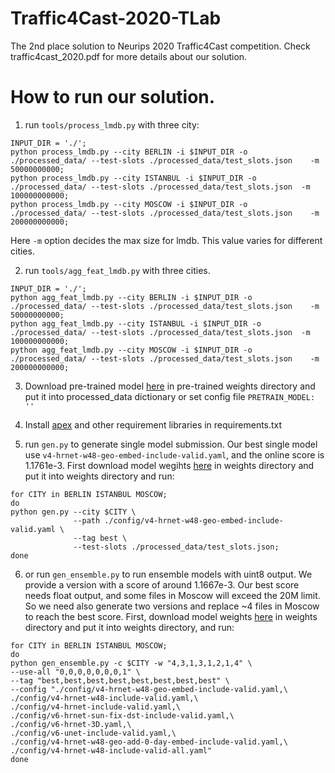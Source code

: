 # Traffic4Cast-2020-TLab
The 2nd place solution to Neurips 2020 Traffic4Cast competition. Check traffic4cast_2020.pdf for more details about our solution. 

# How to run our solution.

1. run `tools/process_lmdb.py` with three city:

```
INPUT_DIR = './';
python process_lmdb.py --city BERLIN -i $INPUT_DIR -o ./processed_data/ --test-slots ./processed_data/test_slots.json    -m 50000000000;
python process_lmdb.py --city ISTANBUL -i $INPUT_DIR -o ./processed_data/ --test-slots ./processed_data/test_slots.json  -m 100000000000;
python process_lmdb.py --city MOSCOW -i $INPUT_DIR -o ./processed_data/ --test-slots ./processed_data/test_slots.json    -m 200000000000;
```
Here `-m` option decides the max size for lmdb. This value varies for different cities.

2. run `tools/agg_feat_lmdb.py` with three cities.
```
INPUT_DIR = './';
python agg_feat_lmdb.py --city BERLIN -i $INPUT_DIR -o ./processed_data/ --test-slots ./processed_data/test_slots.json    -m 50000000000;
python agg_feat_lmdb.py --city ISTANBUL -i $INPUT_DIR -o ./processed_data/ --test-slots ./processed_data/test_slots.json  -m 100000000000;
python agg_feat_lmdb.py --city MOSCOW -i $INPUT_DIR -o ./processed_data/ --test-slots ./processed_data/test_slots.json    -m 200000000000;
```

3. Download pre-trained model [here](https://1drv.ms/u/s!AiK3JSLEIEcGxVutqMS0s01T7czA?e=TtInHa) in pre-trained  weights directory and 
put it into processed_data dictionary or set config file `PRETRAIN_MODEL: ''`
4. Install [apex](https://github.com/NVIDIA/apex) and other requirement libraries in requirements.txt

5. run `gen.py` to generate single model submission. Our best single model use `v4-hrnet-w48-geo-embed-include-valid.yaml`, and the online score is 1.1761e-3.
First download model wegihts [here](https://1drv.ms/u/s!AiK3JSLEIEcGxVutqMS0s01T7czA?e=TtInHa) in weights directory and put it into weights directory and run:

```
for CITY in BERLIN ISTANBUL MOSCOW;
do
python gen.py --city $CITY \
              --path ./config/v4-hrnet-w48-geo-embed-include-valid.yaml \
              --tag best \
              --test-slots ./processed_data/test_slots.json;
done
```


6. or run `gen_ensemble.py` to run ensemble models with uint8 output. We provide a version with a score of around 1.1667e-3. Our best score needs float output, and some files in Moscow will exceed the 20M limit. So we need also generate two versions and replace ~4 files in Moscow to reach the best score. First, download model weights [here](https://1drv.ms/u/s!AiK3JSLEIEcGxVutqMS0s01T7czA?e=TtInHa) in weights directory and put it into weights directory, and run:
```
for CITY in BERLIN ISTANBUL MOSCOW;
do
python gen_ensemble.py -c $CITY -w "4,3,1,3,1,2,1,4" \
--use-all "0,0,0,0,0,0,0,1" \
--tag "best,best,best,best,best,best,best,best" \
--config "./config/v4-hrnet-w48-geo-embed-include-valid.yaml,\
./config/v4-hrnet-w48-include-valid.yaml,\
./config/v4-hrnet-include-valid.yaml,\
./config/v6-hrnet-sun-fix-dst-include-valid.yaml,\
./config/v6-hrnet-3D.yaml,\
./config/v6-unet-include-valid.yaml,\
./config/v4-hrnet-w48-geo-add-0-day-embed-include-valid.yaml,\
./config/v4-hrnet-w48-include-valid-all.yaml" 
done
```
